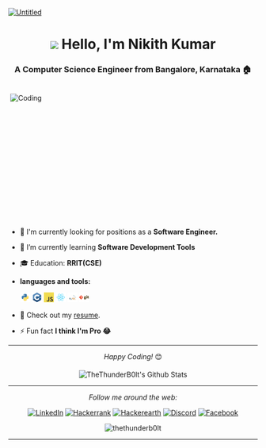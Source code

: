 [![Untitled](https://user-images.githubusercontent.com/50051805/155888255-bb4bff4a-72ad-4fef-8883-e79244cedf68.jpeg)](https://thethunderb0lt.github.io/)
<!-- [![Untitled](https://user-images.githubusercontent.com/50051805/154792235-d399451c-2fd1-43d1-a54f-1476f014616a.png)](https://thethunderb0lt.github.io/) -->
<h1 align="center"><img src="https://media.giphy.com/media/hvRJCLFzcasrR4ia7z/giphy.gif" width="25px"> Hello, I'm Nikith Kumar</h1>
<h3 align="center">A Computer Science Engineer from Bangalore, Karnataka 🏠</h3>
<br>
<img align="right" alt="Coding" width="500" height="270" src="https://user-images.githubusercontent.com/50051805/155887779-beb0b981-4be9-4c9a-8a74-bc243e6d1f0d.jpg">

- 🧐 I'm currently looking for positions as a **Software Engineer.**
- 🌱 I’m currently learning **Software Development Tools**
- 🎓 Education: **RRIT(CSE)**
- **languages and tools:**  

  <code><img height="20" src="https://raw.githubusercontent.com/github/explore/80688e429a7d4ef2fca1e82350fe8e3517d3494d/topics/python/python.png"></code>
  <code><img height="20" src="https://raw.githubusercontent.com/github/explore/80688e429a7d4ef2fca1e82350fe8e3517d3494d/topics/cpp/cpp.png"></code>
  <code><img height="20" src="https://raw.githubusercontent.com/github/explore/80688e429a7d4ef2fca1e82350fe8e3517d3494d/topics/javascript/javascript.png"></code>
  <code><img height="20" src="https://raw.githubusercontent.com/github/explore/80688e429a7d4ef2fca1e82350fe8e3517d3494d/topics/react/react.png"></code>
  <code><img height="20" src="https://raw.githubusercontent.com/github/explore/80688e429a7d4ef2fca1e82350fe8e3517d3494d/topics/mysql/mysql.png"></code>
  <code><img height="20" src="https://raw.githubusercontent.com/github/explore/80688e429a7d4ef2fca1e82350fe8e3517d3494d/topics/git/git.png"></code>
  
- 📙 Check out my <a href="https://thethunderb0lt.github.io/Resources/Resume.pdf">resume</a>.</li>
- ⚡ Fun fact **I think I'm Pro 😂**

---

<div align="center">
<i>Happy Coding!</i> 😊
</div>

</br>

<div align="center">
<img align="center" src="https://github-readme-stats.vercel.app/api?username=thethunderb0lt&include_all_commits=true&count_private=true&show_icons=true&line_height=20&title_color=ffffff&icon_color=009BB7&text_color=C9D1CD&bg_color=0,000405,0090AB" alt="TheThunderB0lt's Github Stats">

---

<i>Follow me around the web:</i><br>

<a href="https://www.linkedin.com/in/nikithkumar/" target="_blank"><img src="https://img.shields.io/badge/LinkedIn-%230077B5.svg?&style=flat-square&logo=linkedin&logoColor=white" alt="LinkedIn"></a>
<a href="https://www.hackerrank.com/the_thunderbolt?hr_r=1" target="_blank"><img src="https://img.shields.io/badge/-Hackerrank-2EC866?style=flat-square&logo=HackerRank&logoColor=white" alt="Hackerrank"></a>
<a href="https://www.hackerearth.com/@nikith16" target="_blank"><img src="https://img.shields.io/badge/HackerEarth-%232C3454.svg?&style=flat-square&logo=HackerEarth&logoColor=Blue" alt="Hackerearth"></a>
<a href="https://discord.com/users/ThεThüŋdεrBöļT#0215/" target="_blank"><img src="https://img.shields.io/badge/Discord-5865F2?style=flat-square&logo=discord&logoColor=white" alt="Discord"></a>
<a href="https://www.facebook.com/itznikith.kumar/" target="_blank"><img src="https://img.shields.io/badge/Facebook-1877F2.svg?style=flat-square&logo=facebook&logoColor=white" alt="Facebook"></a>
    
 <p align="center"> <img src="https://komarev.com/ghpvc/?username=thethunderb0lt&label=Profile%20views&color=008EA8&style=flat" alt="thethunderb0lt" /> </p>
  
  ---
</div>
